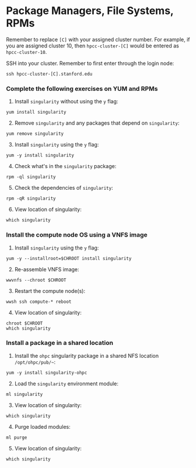 # Package Managers, File Systems, RPMs

Remember to replace ```[C]``` with your assigned cluster number. For example, if you are assigned cluster 10, then ```hpcc-cluster-[C]``` would be entered as ```hpcc-cluster-10```.

SSH into your cluster. Remember to first enter through the login node:

```
ssh hpcc-cluster-[C].stanford.edu
```

### Complete the following exercises on YUM and RPMs

1. Install ```singularity``` without using the ```y``` flag:
```
yum install singularity
```

2. Remove ```singularity``` and any packages that depend on ```singularity```:
```
yum remove singularity
```

3. Install ```singularity``` using the ```y``` flag:
```
yum -y install singularity
```

4. Check what's in the ```singularity``` package:
```
rpm -ql singularity
```

5. Check the dependencies of ```singularity```:
```
rpm -qR singularity
```
6. View location of singularity:
```
which singularity
```

### Install the compute node OS using a VNFS image

1. Install ```singularity``` using the ```y``` flag:
```
yum -y --installroot=$CHROOT install singularity
```

2. Re-assemble VNFS image:
```
wwvnfs --chroot $CHROOT
```

3. Restart the compute node(s):
```
wwsh ssh compute-* reboot
```
4. View location of singularity:
```
chroot $CHROOT
which singularity
```

### Install a package in a shared location

1. Install the ```ohpc``` singularity package in a shared NFS location ```/opt/ohpc/pub/~```:
```
yum -y install singularity-ohpc
```

2. Load the ```singularity``` environment module:
```
ml singularity
```

3. View location of singularity:
```
which singularity
```

4. Purge loaded modules:
```
ml purge
```

5. View location of singularity:
```
which singularity
```
